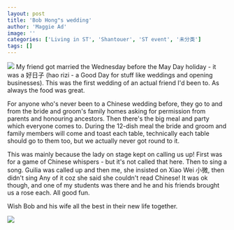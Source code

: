 ```yaml
---
layout: post
title: 'Bob Hong"s wedding'
author: 'Maggie Ad'
image: ''
categories: ['Living in ST', 'Shantouer', 'ST event', '未分类']
tags: []
---
```


![](http://static.flickr.com/53/143805806_dfa9a16bdc_m.jpg) My friend got married the Wednesday before the May Day holiday - it was a 好日子 (hao rizi - a Good Day for stuff like weddings and opening businesses). This was the first wedding of an actual friend I'd been to. As always the food was great.

For anyone who's never been to a Chinese wedding before, they go to and from the bride and groom's family homes asking for permission from parents and honouring ancestors. Then there's the big meal and party which everyone comes to. During the 12-dish meal the bride and groom and family members will come and toast each table, technically each table should go to them too, but we actually never got round to it.

This was mainly because the lady on stage kept on calling us up! First was for a game of Chinese whispers - but it's not called that here. Then to sing a song. Guilia was called up and then me, she insisted on Xiao Wei 小微, then didn't sing Any of it coz she said she couldn't read Chinese! It was ok though, and one of my students was there and he and his friends brought us a rose each. All good fun.

Wish Bob and his wife all the best in their new life together.

![](http://static.flickr.com/47/143805874_d48b08e1fd_m.jpg)